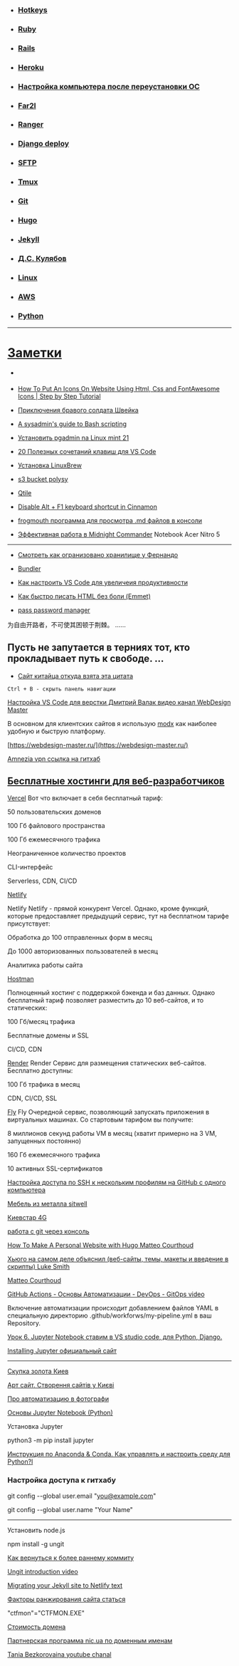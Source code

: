 
- ### [Hotkeys](doc/HotkeysTerminal.md)
- ### [Ruby](doc/Ruby.md)

- ### [Rails](doc/Rails.md)

- ### [Heroku](doc/Heroku.md)

- ### [Настройка компьютера после переустановки ОС](doc/settings.os/settings_os.md)

- ### [Far2l](doc/Far2l.md)

- ### [Ranger](doc/Ranger.md)

- ### [Django deploy](doc/Django.md)

- ### [SFTP](doc/SFTP.md)

- ### [Tmux](doc/Tmux.md)

- ### [Git](/doc/Git.md)

- ### [Hugo](/doc/Hugo.md)

- ### [Jekyll](/doc/Jekyll.md)

- ### [Д.С. Кулябов](https://yamadharma.github.io/ru/)

- ### [Linux](/doc/Linux_mint.md)

- ### [AWS](/doc/AWS.md)

- ### [Python](/doc/python/Python.md)


---
[Заметки](/doc/vse/vse.md)
===

- []()

- [How To Put An Icons On Website Using Html, Css and FontAwesome Icons | Step by Step Tutorial](https://youtu.be/wZo_glzblmI)

- [Приключения бравого солдата Швейка](https://www.youtube.com/watch?v=jR4a1sdgi6E&t=1892s)

- [A sysadmin's guide to Bash scripting](https://opensource.com/downloads/bash-scripting-ebook?intcmp=701f20000012ngPAAQ)

- [Установить pgadmin na Linux mint 21](https://stackoverflow.com/questions/68777587/linux-mint-20-x-ubuntu-based-cant-install-pgadmin4)

- [20 Полезных сочетаний клавиш для VS Code](https://highload.today/sdelaem-eto-po-bystromu-20-poleznyh-sochetanij-klavish-dlya-vs-code/)
- [Установка LinuxBrew](https://www.8host.com/blog/ustanovka-i-ispolzovanie-linuxbrew-na-servere-linux/)

- [s3 bucket polysy](https://github.com/InsightByte/GeneralTech/tree/main/Setup-Jekyll-on-AWS)

- [Qtile](https://www.youtube.com/watch?v=Y1busy_dDRQ&t=721s)

- [Disable Alt + F1 keyboard shortcut in Cinnamon](https://superuser.com/questions/531874/disable-alt-f1-keyboard-shortcut-in-cinnamon)

- [frogmouth программа для просмотра .md файлов в консоли](https://github.com/Textualize/frogmouth)



- [Эффективная работа в Midnight Commander](https://www.youtube.com/watch?v=CEp2-G3HQ_s)
Notebook Acer Nitro 5
---

- [Смотреть как огранизовано хранилище у Фернандо](https://github.com/android10)


- [Bundler](https://bundler.io/v2.4/man/bundle-exec.1.html)

- [Как настроить VS Code для увеличеия продуктивности](https://techrocks.ru/2019/03/31/vs-code-customization/)

- [Как быстро писать HTML без боли (Emmet)](https://www.youtube.com/watch?v=CEmjrxI9qh4)

- [pass password manager](https://www.passwordstore.org/)



为自由开路者，不可使其困顿于荆棘。 ...…

Пусть не запутается в терниях тот, кто прокладывает путь к свободе. ... 
---

- [Сайт китайца откуда взята эта цитата](https://robotkang-cc.translate.goog/19620.html?_x_tr_sl=auto&_x_tr_tl=ru&_x_tr_hl=ru)

`Ctrl + B - скрыть панель навигации`

[Настройка VS Code для верстки Дмитрий Валак видео канал WebDesign Master](https://www.youtube.com/watch?v=JSGPd1E16-o)

В основном для клиентских сайтов я использую [modx](https://modx.ru/) как наиболее удобную и быструю платформу.

[https://webdesign-master.ru/](https://webdesign-master.ru/)

[Amnezia vpn ссылка на гитхаб](https://github.com/amnezia-vpn/shadowsocks-server)

[Бесплатные хостинги для веб-разработчиков](https://habr.com/ru/post/535168/)
---

[Vercel](https://vercel.com/) Вот что включает в себя бесплатный тариф:

50 пользовательских доменов

100 Гб файлового пространства

100 Гб ежемесячного трафика

Неограниченное количество проектов

CLI-интерфейс

Serverless, CDN, CI/CD


[Netlify](https://app.netlify.com/)

Netlify
Netlify - прямой конкурент Vercel. Однако, кроме функций, которые предоставляет предыдущий сервис, тут на бесплатном тарифе присутствует:

Обработка до 100 отправленных форм в месяц

До 1000 авторизованных пользователей в месяц

Аналитика работы сайта

[Hostman](https://hostman.com/)

Полноценный хостинг с поддержкой бэкенда и баз данных. Однако бесплатный тариф позволяет разместить до 10 веб-сайтов, и то статических:

100 Гб/месяц трафика

Бесплатные домены и SSL

CI/CD, CDN

[Render](https://render.com/)
Render
Сервис для размещения статических веб-сайтов. Бесплатно доступны:

100 Гб трафика в месяц

CDN, CI/CD, SSL

[Fly](https://fly.io/) Fly
Очередной сервис, позволяющий запускать приложения в виртуальных машинах. Со стартовым тарифом вы получите:

8 миллионов секунд работы VM в месяц (хватит примерно на 3 VM, запущенных постоянно)

160 Гб ежемесячного трафика

10 активных SSL-сертификатов

[Настройка доступа по SSH к нескольким профилям на GitHub с одного компьютера](https://loftschool.com/blog/posts/78-nastroyka-dostupa-po-ssh-k-neskolkim-profilyam-na-github-s-odnogo-kompyutera)






[Мебель из металла sitwell](https://sitwell.com.ua/#contact)

[Киевстар 4G](https://kyivstar.ua/reprice-ks4g)

[работа с git через консоль](https://htmlacademy.ru/blog/articles/git-console)

[How To Make A Personal Website with Hugo Matteo Courthoud](https://medium.com/@matteo.courthoud/how-to-make-a-personal-website-with-hugo-f94ccb26e464)

[Хьюго на самом деле объяснил (веб-сайты, темы, макеты и введение в скрипты) Luke Smith](https://www.youtube.com/watch?v=ZFL09qhKi5I)


[Matteo Courthoud](https://matteocourthoud.github.io/)

[GitHub Actions - Основы Автоматизации - DevOps - GitOps video](https://www.youtube.com/watch?v=Yg5rpke79X4&t=528s)

Включение автоматизации происходит добавлением файлов YAML в специальную директорию .github/workforws/my-pipeline.yml в ваш Repository.


[Урок 6. Jupyter Notebook ставим в VS studio code, для Python, Django.](https://www.youtube.com/watch?v=X8KC17Un2W8)

[Installing Jupyter официальный сайт](https://jupyter.org/install.html)

---
[Скупка золота Киев](https://l-delta.com.ua/lom-zoloto/)

[Арт сайт. Створення сайтів у Києві](https://artsite.org.ua/)



 [Про автоматизацию в фотографи](https://www.youtube.com/watch?v=wZsfRERSW3I)

 [Основы Jupyter Notebook (Python)](https://www.youtube.com/watch?v=s0q2GpcYxo4&t=357s)

 Установка Jupyter

 python3 -m pip install jupyter

 
 [Инструкция по Anaconda & Conda. Как управлять и настроить среду для Python?l](https://python.ivan-shamaev.ru/guide-conda-environments-anaconda-python-data-science-platform/)

  ### Настройка доступа к гитхабу
 
  git config --global user.email "you@example.com"

  git config --global user.name "Your Name"

  ---

  Установить node.js

  npm install -g ungit

  [Как вернуться к более раннему коммиту](https://ru.stackoverflow.com/questions/431520/%d0%9a%d0%b0%d0%ba-%d0%b2%d0%b5%d1%80%d0%bd%d1%83%d1%82%d1%8c%d1%81%d1%8f-%d0%be%d1%82%d0%ba%d0%b0%d1%82%d0%b8%d1%82%d1%8c%d1%81%d1%8f-%d0%ba-%d0%b1%d0%be%d0%bb%d0%b5%d0%b5-%d1%80%d0%b0%d0%bd%d0%bd%d0%b5%d0%bc%d1%83-%d0%ba%d0%be%d0%bc%d0%bc%d0%b8%d1%82%d1%83)


[Ungit introduction video](https://www.youtube.com/watch?v=hkBVAi3oKvo)

[Migrating your Jekyll site to Netlify text](https://www.netlify.com/blog/2017/05/11/migrating-your-jekyll-site-to-netlify/?_ga=2.204292057.89732770.1674483073-595395532.1674483073)

[Факторы ранжирования сайта статься](https://wezom.com.ua/blog/ranzhirovanie)

"ctfmon"="CTFMON.EXE"

[Стоимость домена](https://nic.ua/ru/domains/prices)

[Партнерская программа nic.ua по доменным именам](https://nic.ua/ru/rewards)

[Tania Bezkorovaina youtube chanal](https://www.youtube.com/@-UAcontent-/videos)











